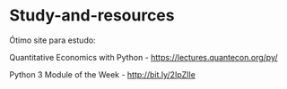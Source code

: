 # Study-and-resources

Ótimo site para estudo:

Quantitative Economics with Python - https://lectures.quantecon.org/py/

Python 3 Module of the Week - http://bit.ly/2IpZIle
